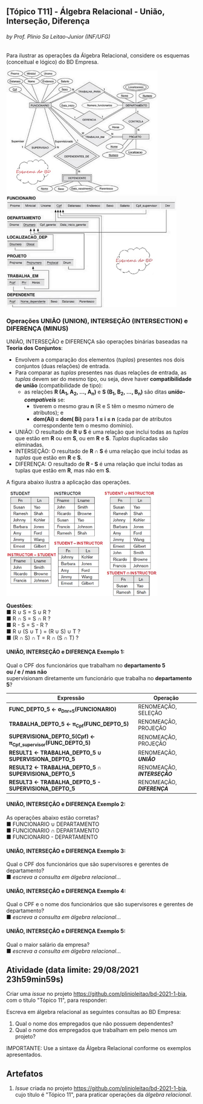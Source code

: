 ## [Tópico T11] - Álgebra Relacional - União, Interseção, Diferença
###### *by Prof. Plinio Sa Leitao-Junior (INF/UFG)*

Para ilustrar as operações da Álgebra Relacional, considere os esquemas (conceitual e lógico) do BD Empresa.

<img src="../media/fig-der-empresa.jpg" width="400"><img src="../media/fig-esquema-logico-bdempresa.jpg" width="450">

### Operações UNIÃO (UNION), INTERSEÇÃO (INTERSECTION) e DIFERENÇA (MINUS)

UNIÃO, INTERSEÇÃO e DIFERENÇA são operações binárias baseadas na **Teoria dos Conjuntos**:
- Envolvem a comparação dos elementos (_tuplas_) presentes nos dois conjuntos (duas relações) de entrada.
- Para comparar as _tuplas_ presentes nas duas relações de entrada, as _tuplas_ devem ser do mesmo tipo, ou seja, deve haver **compatibilidade de união** (compatibilidade de tipo):
  - as relações **R (A<sub>1</sub>, A<sub>2</sub>, ..., A<sub>n</sub>)** e **S (B<sub>1</sub>, B<sub>2</sub>, ..., B<sub>n</sub>)** são ditas ***união-compatíveis*** se:
    - tiverem o mesmo grau **n** (R e S têm o mesmo número de atributos); e
    - **dom(Ai) = dom( Bi)** para **1 ≤ i ≤ n** (cada par de atributos correspondente tem o mesmo domínio).
- UNIÃO: O resultado de **R ∪ S** é uma relação que inclui todas as _tuplas_ que estão em **R** ou em **S**, ou em **R** e **S**. _Tuplas_ duplicadas são eliminadas.
- INTERSEÇÃO: O resultado de **R ∩ S** é uma relação que inclui todas as _tuplas_ que estão em **R** e **S**.
- DIFERENÇA: O resultado de **R - S** é uma relação que inclui todas as tuplas que estão em **R**, mas não em **S**.

A figura abaixo ilustra a aplicação das operações.

<img src="../media/fig-algebra-uniao.jpg" width="400">

**Questões**:<br>
■ R ∪ S = S ∪ R ?<br>
■ R ∩ S = S ∩ R ?<br>
■ R - S = S - R ?<br>
■ R ∪ (S ∪ T ) = (R ∪ S) ∪ T ?<br>
■ (R ∩ S) ∩ T = R ∩ (S ∩ T) ?<br>

#### UNIÃO, INTERSEÇÃO e DIFERENÇA Exemplo 1:

Qual o CPF dos funcionários que trabalham no **departamento 5**<br>
**ou / e / mas não**<br>
supervisionam diretamente um funcionário que trabalha no **departamento 5**?

|Expressão|Operação|
|-|-|
|**FUNC_DEPTO_5 ← σ<sub>Dnr=5</sub>(FUNCIONARIO)**|RENOMEAÇÃO, SELEÇÃO|
|**TRABALHA_DEPTO_5 ← π<sub>Cpf</sub>(FUNC_DEPTO_5)**|RENOMEAÇÃO, PROJEÇÃO|
|**SUPERVISIONA_DEPTO_5(Cpf) ← π<sub>Cpf_supervisor</sub>(FUNC_DEPTO_5)**|RENOMEAÇÃO, PROJEÇÃO|
|**RESULT1 ← TRABALHA_DEPTO_5 ∪ SUPERVISIONA_DEPTO_5**|RENOMEAÇÃO, ***UNIÃO***|
|**RESULT2 ← TRABALHA_DEPTO_5 ∩ SUPERVISIONA_DEPTO_5**|RENOMEAÇÃO, ***INTERSEÇÃO***|
|**RESULT3 ← TRABALHA_DEPTO_5 - SUPERVISIONA_DEPTO_5**|RENOMEAÇÃO, ***DIFERENÇA***|

#### UNIÃO, INTERSEÇÃO e DIFERENÇA Exemplo 2:

As operações abaixo estão corretas?<br>
■ FUNCIONARIO ∪ DEPARTAMENTO<br>
■ FUNCIONARIO ∩ DEPARTAMENTO<br>
■ FUNCIONARIO - DEPARTAMENTO

#### UNIÃO, INTERSEÇÃO e DIFERENÇA Exemplo 3:

Qual o CPF dos funcionários que são supervisores e gerentes de departamento?<br>
■ _escreva a consulta em álgebra relacional_...

#### UNIÃO, INTERSEÇÃO e DIFERENÇA Exemplo 4:

Qual o CPF e o nome dos funcionários que são supervisores e gerentes de departamento?<br>
■ _escreva a consulta em álgebra relacional_...

#### UNIÃO, INTERSEÇÃO e DIFERENÇA Exemplo 5:

Qual o maior salário da empresa?<br>
■ _escreva a consulta em álgebra relacional_...

## Atividade (data limite: **29/08/2021 23h59min59s**)

Criar uma _issue_ no projeto https://github.com/plinioleitao/bd-2021-1-bia, com o título "Tópico 11", para responder:  

Escreva em álgebra relacional as seguintes consultas ao BD Empresa: 
1. Qual o nome dos empregados que não possuem dependentes?
1. Qual o nome dos empregados que trabalham em pelo menos um projeto?

IMPORTANTE: Use a sintaxe da Álgebra Relacional conforme os exemplos apresentados.

## Artefatos

1. _Issue_ criada no projeto https://github.com/plinioleitao/bd-2021-1-bia, cujo título é "Tópico 11", para praticar operações da *álgebra relacional*.
